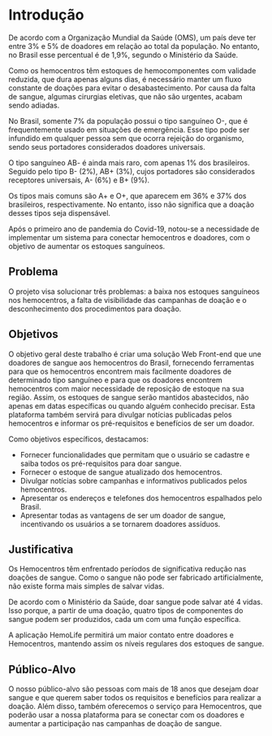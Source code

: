 # Introdução
De acordo com a Organização Mundial da Saúde (OMS), um país deve ter entre 3% e 5% de doadores em relação ao total da população. No entanto, no Brasil esse percentual é de 1,9%, segundo o Ministério da Saúde.

Como os hemocentros têm estoques de hemocomponentes com validade reduzida, que dura apenas alguns dias, é necessário manter um fluxo constante de doações para evitar o desabastecimento. Por causa da falta de sangue, algumas cirurgias eletivas, que não são urgentes, acabam sendo adiadas.

No Brasil, somente 7% da população possui o tipo sanguíneo O-, que é frequentemente usado em situações de emergência. Esse tipo pode ser infundido em qualquer pessoa sem que ocorra rejeição do organismo, sendo seus portadores considerados doadores universais.

O tipo sanguíneo AB- é ainda mais raro, com apenas 1% dos brasileiros. Seguido pelo tipo B- (2%), AB+ (3%), cujos portadores são considerados receptores universais, A- (6%) e B+ (9%).

Os tipos mais comuns são A+ e O+, que aparecem em 36% e 37% dos brasileiros, respectivamente. No entanto, isso não significa que a doação desses tipos seja dispensável.

Após o primeiro ano de pandemia do Covid-19, notou-se a necessidade de implementar um sistema para conectar hemocentros e doadores, com o objetivo de aumentar os estoques sanguíneos.

## Problema
O projeto visa solucionar três problemas: a baixa nos estoques sanguíneos nos hemocentros, a falta de visibilidade das campanhas de doação e o desconhecimento dos procedimentos para doação.

## Objetivos
O objetivo geral deste trabalho é criar uma solução Web Front-end que une doadores de sangue aos hemocentros do Brasil, fornecendo ferramentas para que os hemocentros encontrem mais facilmente doadores de determinado tipo sanguíneo e para que os doadores encontrem hemocentros com maior necessidade de reposição de estoque na sua região. Assim, os estoques de sangue serão mantidos abastecidos, não apenas em datas específicas ou quando alguém conhecido precisar. Esta plataforma também servirá para divulgar notícias publicadas pelos hemocentros e informar os pré-requisitos e benefícios de ser um doador.

Como objetivos específicos, destacamos:

- Fornecer funcionalidades que permitam que o usuário se cadastre e saiba todos os pré-requisitos para doar sangue.
- Fornecer o estoque de sangue atualizado dos hemocentros.
- Divulgar notícias sobre campanhas e informativos publicados pelos hemocentros.
- Apresentar os endereços e telefones dos hemocentros espalhados pelo Brasil.
- Apresentar todas as vantagens de ser um doador de sangue, incentivando os usuários a se tornarem doadores assíduos.

## Justificativa

Os Hemocentros têm enfrentado períodos de significativa redução nas doações de sangue. Como o sangue não pode ser fabricado artificialmente, não existe forma mais simples de salvar vidas.

De acordo com o Ministério da Saúde, doar sangue pode salvar até 4 vidas. Isso porque, a partir de uma doação, quatro tipos de componentes do sangue podem ser produzidos, cada um com uma função específica.

A aplicação HemoLife permitirá um maior contato entre doadores e Hemocentros, mantendo assim os níveis regulares dos estoques de sangue.

## Público-Alvo

O nosso público-alvo são pessoas com mais de 18 anos que desejam doar sangue e que querem saber todos os requisitos e benefícios para realizar a doação. Além disso, também oferecemos o serviço para Hemocentros, que poderão usar a nossa plataforma para se conectar com os doadores e aumentar a participação nas campanhas de doação de sangue.
